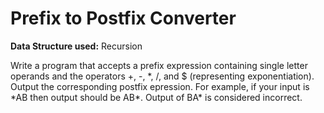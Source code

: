 # Prefix to Postfix Converter

<p><b>Data Structure used:</b> Recursion</p>

<p>Write a program that accepts a prefix expression containing single letter operands and the operators +, -, *, /, and $ (representing exponentiation). Output the corresponding postfix epression.
For example, if your input is *AB then output should be AB*. Output of BA* is considered incorrect.</p>